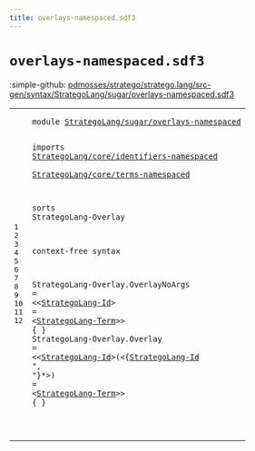 ```yaml
---
title: overlays-namespaced.sdf3
---
```


# `overlays-namespaced.sdf3`

:simple-github: [pdmosses/stratego/stratego.lang/src-gen/syntax/StrategoLang/sugar/overlays-namespaced.sdf3]

[pdmosses/stratego/stratego.lang/src-gen/syntax/StrategoLang/sugar/overlays-namespaced.sdf3]: https://github.com/pdmosses/stratego/blob/master/stratego.lang/src-gen/syntax/StrategoLang/sugar/overlays-namespaced.sdf3 "The source file on GitHub"

<div class="sdf3"><table class="highlighttable"><tbody><tr><td class="linenos"><div class="linenodiv"><pre><span></span>1
2
3
4
5
6
7
8
9
10
11
12
</pre></div></td>
<td class="code"><pre><code><span class="keyword">module</span> <a href="../modules-namespaced.sdf3#StrategoLang/sugar/overlays-namespaced_139_177" id="StrategoLang/sugar/overlays-namespaced_7_45" title="Referenced at ../modules-namespaced.sdf3 line 6">StrategoLang/sugar/overlays-namespaced</a>

<span class="keyword">imports</span>
  <a href="../../core/identifiers-namespaced.sdf3#StrategoLang/core/identifiers-namespaced_7_47" id="StrategoLang/core/identifiers-namespaced_57_97" title="Defined at ../../core/identifiers-namespaced.sdf3 line 1">StrategoLang/core/identifiers-namespaced</a>        
  <a href="../../core/terms-namespaced.sdf3#StrategoLang/core/terms-namespaced_7_41" id="StrategoLang/core/terms-namespaced_101_135" title="Defined at ../../core/terms-namespaced.sdf3 line 1">StrategoLang/core/terms-namespaced</a>

<span class="keyword">sorts</span> <span id="StrategoLang-Overlay_143_163" title="Not referenced locally, nor via imports">StrategoLang-Overlay</span>

<span class="keyword">context-free syntax</span>

  <span id="StrategoLang-Overlay_188_208" title="Not referenced locally, nor via imports">StrategoLang-Overlay</span>.<span class="cons_Constructor"><span id="OverlayNoArgs_209_222" title="Not referenced locally, nor via imports">OverlayNoArgs</span></span> = &lt;&lt;<a href="../../core/identifiers-namespaced.sdf3#StrategoLang-Id_645_660" id="StrategoLang-Id_227_242" title="Defined at ../../core/identifiers-namespaced.sdf3 line 27, 29, 49, 50, 51">StrategoLang-Id</a>&gt; <span class="cons_String">=</span> &lt;<a href="../../core/terms-namespaced.sdf3#StrategoLang-Term_340_357" id="StrategoLang-Term_247_264" title="Defined at ../../core/terms-namespaced.sdf3 line 15, 19, 20, 21, 22">StrategoLang-Term</a>&gt;&gt; { }
  <span id="StrategoLang-Overlay_273_293" title="Not referenced locally, nor via imports">StrategoLang-Overlay</span>.<span class="cons_Constructor"><span id="Overlay_294_301" title="Not referenced locally, nor via imports">Overlay</span></span> = &lt;&lt;<a href="../../core/identifiers-namespaced.sdf3#StrategoLang-Id_645_660" id="StrategoLang-Id_306_321" title="Defined at ../../core/identifiers-namespaced.sdf3 line 27, 29, 49, 50, 51">StrategoLang-Id</a>&gt;<span class="cons_String">(</span>&lt;{<a href="../../core/identifiers-namespaced.sdf3#StrategoLang-Id_645_660" id="StrategoLang-Id_325_340" title="Defined at ../../core/identifiers-namespaced.sdf3 line 27, 29, 49, 50, 51">StrategoLang-Id</a> <span class="cons_Lit">", "</span>}*&gt;<span class="cons_String">)</span> <span class="cons_String">=</span> &lt;<a href="../../core/terms-namespaced.sdf3#StrategoLang-Term_340_357" id="StrategoLang-Term_353_370" title="Defined at ../../core/terms-namespaced.sdf3 line 15, 19, 20, 21, 22">StrategoLang-Term</a>&gt;&gt; { }

</code></pre></td></tr></tbody></table></div>